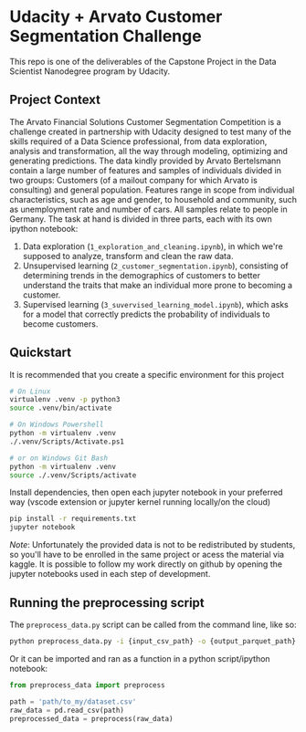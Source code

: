 # Udacity + Arvato Customer Segmentation Challenge
This repo is one of the deliverables of the Capstone Project in the Data Scientist Nanodegree program by Udacity.

## Project Context
The Arvato Financial Solutions Customer Segmentation Competition is a challenge created in partnership with Udacity designed to test many of the skills required of a Data Science professional, from data exploration, analysis and transformation, all the way through modeling, optimizing and generating predictions. The data kindly provided by Arvato Bertelsmann contain a large number of features and samples of individuals divided in two groups: Customers (of a mailout company for which Arvato is consulting) and general population. Features range in scope from individual characteristics, such as age and gender, to household and community, such as unemployment rate and number of cars. All samples relate to people in Germany.
The task at hand is divided in three parts, each with its own ipython notebook:
1. Data exploration (`1_exploration_and_cleaning.ipynb`), in which we're supposed to analyze, transform and clean the raw data.
2. Unsupervised learning (`2_customer_segmentation.ipynb`), consisting of determining trends in the demographics of customers to better understand the traits that make an individual more prone to becoming a customer.
3. Supervised learning (`3_suvervised_learning_model.ipynb`), which asks for a model that correctly predicts the probability of individuals to become customers.

## Quickstart
It is recommended that you create a specific environment for this project
```bash
# On Linux
virtualenv .venv -p python3
source .venv/bin/activate

# On Windows Powershell
python -m virtualenv .venv
./.venv/Scripts/Activate.ps1

# or on Windows Git Bash
python -m virtualenv .venv
source ./.venv/Scripts/activate
```
Install dependencies, then open each jupyter notebook in your preferred way (vscode extension or jupyter kernel running locally/on the cloud)
```bash
pip install -r requirements.txt
jupyter notebook
```

*Note*: Unfortunately the provided data is not to be redistributed by students, so you'll have to be enrolled in the same project or acess the material via kaggle. It is possible to follow my work directly on github by opening the jupyter notebooks used in each step of development.

## Running the preprocessing script
The `preprocess_data.py` script can be called from the command line, like so:
```bash
python preprocess_data.py -i {input_csv_path} -o {output_parquet_path} [optional]
```
Or it can be imported and ran as a function in a python script/ipython notebook:
```python
from preprocess_data import preprocess

path = 'path/to_my/dataset.csv'
raw_data = pd.read_csv(path)
preprocessed_data = preprocess(raw_data)
```